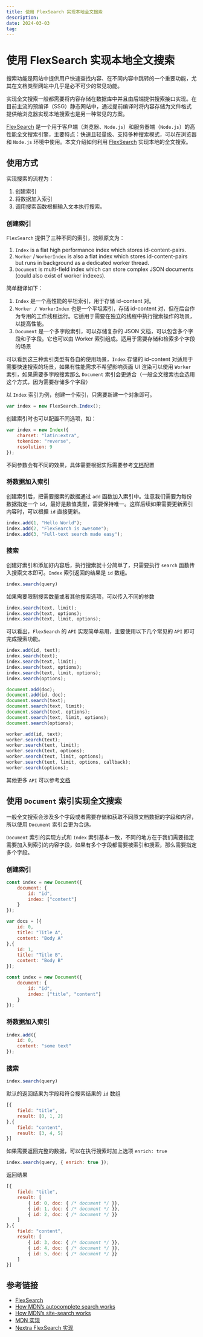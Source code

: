 ```yaml
---
title: 使用 FlexSearch 实现本地全文搜索
description: 
date: 2024-03-03
tag: 
---
```


# 使用 FlexSearch 实现本地全文搜索

搜索功能是网站中提供用户快速查找内容、在不同内容中跳转的一个重要功能，尤其在文档类型网站中几乎是必不可少的常见功能。

实现全文搜索一般都需要将内容存储在数据库中并且由后端提供搜索接口实现。在目前主流的预编译（SSG）静态网站中，通过提前编译时将内容存储为文件格式提供给浏览器实现本地搜索也是另一种常见的方案。

[FlexSearch](https://github.com/nextapps-de/flexsearch) 是一个用于客户端（浏览器、`Node.js`）和服务器端（`Node.js`）的高性能全文搜索引擎，主要特点：快速且轻量级、支持多种搜索模式，可以在浏览器和 `Node.js` 环境中使用。本文介绍如何利用 [FlexSearch](https://github.com/nextapps-de/flexsearch) 实现本地的全文搜索。

## 使用方式

实现搜索的流程为：

1. 创建索引
2. 将数据加入索引
3. 调用搜索函数根据输入文本执行搜索。

### 创建索引

`FlexSearch` 提供了三种不同的索引，按照原文为：

1. `Index` is a flat high performance index which stores id-content-pairs.
2. `Worker` / `WorkerIndex` is also a flat index which stores id-content-pairs but runs in background as a dedicated worker thread.
3. `Document` is multi-field index which can store complex JSON documents (could also exist of worker indexes).

简单翻译如下：

1. `Index` 是一个高性能的平坦索引，用于存储 id-content 对。
2. `Worker / WorkerIndex` 也是一个平坦索引，存储 id-content 对，但在后台作为专用的工作线程运行。它适用于需要在独立的线程中执行搜索操作的场景，以提高性能。
3. `Document` 是一个多字段索引，可以存储复杂的 JSON 文档，可以包含多个字段和子字段。它也可以由 Worker 索引组成。适用于需要存储和检索多个字段的场景

可以看到这三种索引类型有各自的使用场景，`Index` 存储的 id-content 对适用于需要快速搜索的场景，如果有性能需求不希望影响页面 UI 渲染可以使用 `Worker` 索引，如果需要多字段搜索那么 `Document` 索引会更适合（一般全文搜索也会选用这个方式，因为需要存储多个字段）

以 `Index` 索引为例，创建一个索引，只需要新建一个对象即可。

```javascript
var index = new FlexSearch.Index();
```

创建索引时也可以配置不同选项，如：

```javascript
var index = new Index({
    charset: "latin:extra",
    tokenize: "reverse",
    resolution: 9
});
```

不同参数会有不同的效果，具体需要根据实际需要参考[文档](https://github.com/nextapps-de/flexsearch?tab=readme-ov-file#options)配置

### 将数据加入索引

创建索引后，把需要搜索的数据通过 `add` 函数加入索引中。注意我们需要为每份数据指定一个 `id`，最好是数值类型，需要保持唯一。这样后续如果需要更新索引内容时，可以根据 `id` 直接更新。

```javascript
index.add(1, "Hello World");
index.add(2, "FlexSearch is awesome");
index.add(3, "Full-text search made easy");
```

### 搜索

创建好索引和添加好内容后，执行搜索就十分简单了，只需要执行 `search` 函数传入搜索文本即可。`Index` 索引返回的结果是 `id` 数组。

```javascript
index.search(query)
```

如果需要限制搜索数量或者其他搜索选项，可以传入不同的参数

```javascript
index.search(text, limit);
index.search(text, options);
index.search(text, limit, options);
```

可以看出，`FlexSearch` 的 `API` 实现简单易用，主要使用以下几个常见的 `API` 即可完成搜索功能。

```javascript
index.add(id, text);
index.search(text);
index.search(text, limit);
index.search(text, options);
index.search(text, limit, options);
index.search(options);
```

```javascript
document.add(doc);
document.add(id, doc);
document.search(text);
document.search(text, limit);
document.search(text, options);
document.search(text, limit, options);
document.search(options);
```

```javascript
worker.add(id, text);
worker.search(text);
worker.search(text, limit);
worker.search(text, options);
worker.search(text, limit, options);
worker.search(text, limit, options, callback);
worker.search(options);
```

其他更多 `API` 可以参考[文档](https://github.com/nextapps-de/flexsearch?tab=readme-ov-file#api-overview)

## 使用 `Document` 索引实现全文搜索

一般全文搜索会涉及多个字段或者需要存储和获取不同原文档数据的字段和内容，所以使用 `Document` 索引会更为合适。

`Document` 索引的实现方式和 `Index` 索引基本一致，不同的地方在于我们需要指定需要加入到索引的内容字段，如果有多个字段都需要被索引和搜索，那么需要指定多个字段。

### 创建索引

```javascript
const index = new Document({
    document: {
        id: "id",
        index: ["content"]
    }
});
```

```javascript
var docs = [{
    id: 0,
    title: "Title A",
    content: "Body A"
},{
    id: 1,
    title: "Title B",
    content: "Body B"
}];

const index = new Document({
    document: {
        id: "id",
        index: ["title", "content"]
    }
});
```

### 将数据加入索引

```javascript
index.add({ 
    id: 0, 
    content: "some text"
});
```

### 搜索

```javascript
index.search(query)
```

默认的返回结果为字段和符合搜索结果的 `id` 数组

```javascript
[{
    field: "title",
    result: [0, 1, 2]
},{
    field: "content",
    result: [3, 4, 5]
}]
```

如果需要返回完整的数据，可以在执行搜索时加上选项 `enrich: true`

```javascript
index.search(query, { enrich: true });
```

返回结果

```javascript
[{
    field: "title",
    result: [
        { id: 0, doc: { /* document */ }},
        { id: 1, doc: { /* document */ }},
        { id: 2, doc: { /* document */ }}
    ]
},{
    field: "content",
    result: [
        { id: 3, doc: { /* document */ }},
        { id: 4, doc: { /* document */ }},
        { id: 5, doc: { /* document */ }}
    ]
}]
```

## 参考链接

- [FlexSearch](https://github.com/nextapps-de/flexsearch)
- [How MDN’s autocomplete search works](https://hacks.mozilla.org/2021/08/mdns-autocomplete-search/)
- [How MDN’s site-search works](https://hacks.mozilla.org/2021/03/how-mdns-site-search-works/)
- [MDN 实现](https://github.com/mdn/yari/blob/main/client/src/search.tsx)
- [Nextra FlexSearch 实现](https://github.com/shuding/nextra/blob/main/packages/nextra-theme-docs/src/components/flexsearch.tsx)
